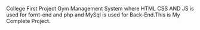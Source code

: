 College First Project Gym Management System where HTML CSS AND JS is used for fornt-end and php and MySql is used for Back-End.This is My Complete Project.
